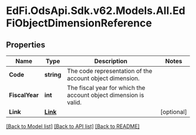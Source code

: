 # EdFi.OdsApi.Sdk.v62.Models.All.EdFiObjectDimensionReference

## Properties

Name | Type | Description | Notes
------------ | ------------- | ------------- | -------------
**Code** | **string** | The code representation of the account object dimension. | 
**FiscalYear** | **int** | The fiscal year for which the account object dimension is valid. | 
**Link** | [**Link**](Link.md) |  | [optional] 

[[Back to Model list]](../../README.md#documentation-for-models) [[Back to API list]](../../README.md#documentation-for-api-endpoints) [[Back to README]](../../README.md)

